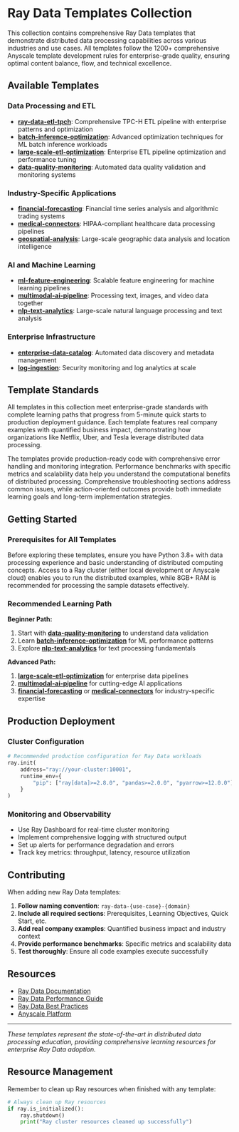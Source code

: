 # Ray Data Templates Collection

This collection contains comprehensive Ray Data templates that demonstrate distributed data processing capabilities across various industries and use cases. All templates follow the 1200+ comprehensive Anyscale template development rules for enterprise-grade quality, ensuring optimal content balance, flow, and technical excellence.

## Available Templates

### **Data Processing and ETL**
- **[ray-data-etl-tpch](./ray-data-etl-tpch/)**: Comprehensive TPC-H ETL pipeline with enterprise patterns and optimization
- **[batch-inference-optimization](./ray-data-batch-inference-optimization/)**: Advanced optimization techniques for ML batch inference workloads
- **[large-scale-etl-optimization](./ray-data-large-scale-etl-optimization/)**: Enterprise ETL pipeline optimization and performance tuning
- **[data-quality-monitoring](./ray-data-data-quality-monitoring/)**: Automated data quality validation and monitoring systems

### **Industry-Specific Applications**
- **[financial-forecasting](./ray-data-financial-forecasting/)**: Financial time series analysis and algorithmic trading systems
- **[medical-connectors](./ray-data-medical-connectors/)**: HIPAA-compliant healthcare data processing pipelines
- **[geospatial-analysis](./ray-data-geospatial-analysis/)**: Large-scale geographic data analysis and location intelligence

### **AI and Machine Learning**
- **[ml-feature-engineering](./ray-data-ml-feature-engineering/)**: Scalable feature engineering for machine learning pipelines
- **[multimodal-ai-pipeline](./ray-data-multimodal-ai-pipeline/)**: Processing text, images, and video data together
- **[nlp-text-analytics](./ray-data-nlp-text-analytics/)**: Large-scale natural language processing and text analysis

### **Enterprise Infrastructure**
- **[enterprise-data-catalog](./ray-data-enterprise-data-catalog/)**: Automated data discovery and metadata management
- **[log-ingestion](./ray-data-log-ingestion/)**: Security monitoring and log analytics at scale

## Template Standards

All templates in this collection meet enterprise-grade standards with complete learning paths that progress from 5-minute quick starts to production deployment guidance. Each template features real company examples with quantified business impact, demonstrating how organizations like Netflix, Uber, and Tesla leverage distributed data processing.

The templates provide production-ready code with comprehensive error handling and monitoring integration. Performance benchmarks with specific metrics and scalability data help you understand the computational benefits of distributed processing. Comprehensive troubleshooting sections address common issues, while action-oriented outcomes provide both immediate learning goals and long-term implementation strategies.

## Getting Started

### Prerequisites for All Templates

Before exploring these templates, ensure you have Python 3.8+ with data processing experience and basic understanding of distributed computing concepts. Access to a Ray cluster (either local development or Anyscale cloud) enables you to run the distributed examples, while 8GB+ RAM is recommended for processing the sample datasets effectively.

### Recommended Learning Path

**Beginner Path:**
1. Start with **[data-quality-monitoring](./ray-data-data-quality-monitoring/)** to understand data validation
2. Learn **[batch-inference-optimization](./ray-data-batch-inference-optimization/)** for ML performance patterns
3. Explore **[nlp-text-analytics](./ray-data-nlp-text-analytics/)** for text processing fundamentals

**Advanced Path:**
1. **[large-scale-etl-optimization](./ray-data-large-scale-etl-optimization/)** for enterprise data pipelines
2. **[multimodal-ai-pipeline](./ray-data-multimodal-ai-pipeline/)** for cutting-edge AI applications
3. **[financial-forecasting](./ray-data-financial-forecasting/)** or **[medical-connectors](./ray-data-medical-connectors/)** for industry-specific expertise

## Production Deployment

### Cluster Configuration
```python
# Recommended production configuration for Ray Data workloads
ray.init(
    address="ray://your-cluster:10001",
    runtime_env={
        "pip": ["ray[data]>=2.8.0", "pandas>=2.0.0", "pyarrow>=12.0.0"]
    }
)
```

### Monitoring and Observability
- Use Ray Dashboard for real-time cluster monitoring
- Implement comprehensive logging with structured output
- Set up alerts for performance degradation and errors
- Track key metrics: throughput, latency, resource utilization

## Contributing

When adding new Ray Data templates:

1. **Follow naming convention**: `ray-data-{use-case}-{domain}`
2. **Include all required sections**: Prerequisites, Learning Objectives, Quick Start, etc.
3. **Add real company examples**: Quantified business impact and industry context
4. **Provide performance benchmarks**: Specific metrics and scalability data
5. **Test thoroughly**: Ensure all code examples execute successfully

## Resources

- [Ray Data Documentation](https://docs.ray.io/en/latest/data/index.html)
- [Ray Data Performance Guide](https://docs.ray.io/en/latest/data/performance-tips.html)
- [Ray Data Best Practices](https://docs.ray.io/en/latest/data/best-practices.html)
- [Anyscale Platform](https://www.anyscale.com/)

---

*These templates represent the state-of-the-art in distributed data processing education, providing comprehensive learning resources for enterprise Ray Data adoption.*

## Resource Management

Remember to clean up Ray resources when finished with any template:

```python
# Always clean up Ray resources
if ray.is_initialized():
    ray.shutdown()
    print("Ray cluster resources cleaned up successfully")
```
